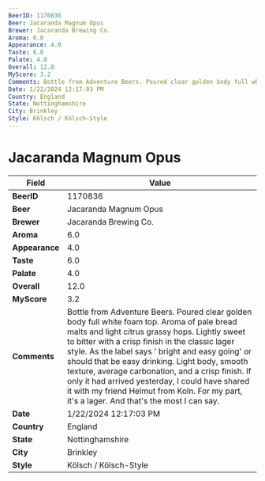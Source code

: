 ```yaml
---
BeerID: 1170836
Beer: Jacaranda Magnum Opus
Brewer: Jacaranda Brewing Co.
Aroma: 6.0
Appearance: 4.0
Taste: 6.0
Palate: 4.0
Overall: 12.0
MyScore: 3.2
Comments: Bottle from Adventure Beers. Poured clear golden body full white foam top. Aroma of pale bread malts and light citrus grassy hops. Lightly sweet to bitter with a crisp finish in the classic lager style. As the label says ' bright and easy going' or should that be easy drinking. Light body, smooth texture, average carbonation, and a crisp finish. If only it had arrived yesterday, I could have shared it with my friend Helmut from Koln. For my part, it's a lager. And that's the most I can say.
Date: 1/22/2024 12:17:03 PM
Country: England
State: Nottinghamshire
City: Brinkley
Style: Kölsch / Kölsch-Style
---
```


# Jacaranda Magnum Opus

| Field         | Value |
|---------------|-------|
| **BeerID** | 1170836 |
| **Beer** | Jacaranda Magnum Opus |
| **Brewer** | Jacaranda Brewing Co. |
| **Aroma** | 6.0 |
| **Appearance** | 4.0 |
| **Taste** | 6.0 |
| **Palate** | 4.0 |
| **Overall** | 12.0 |
| **MyScore** | 3.2 |
| **Comments** | Bottle from Adventure Beers. Poured clear golden body full white foam top. Aroma of pale bread malts and light citrus grassy hops. Lightly sweet to bitter with a crisp finish in the classic lager style. As the label says ' bright and easy going' or should that be easy drinking. Light body, smooth texture, average carbonation, and a crisp finish. If only it had arrived yesterday, I could have shared it with my friend Helmut from Koln. For my part, it's a lager. And that's the most I can say. |
| **Date** | 1/22/2024 12:17:03 PM |
| **Country** | England |
| **State** | Nottinghamshire |
| **City** | Brinkley |
| **Style** | Kölsch / Kölsch-Style |
